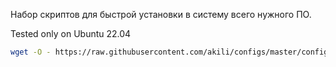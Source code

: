 Набор скриптов для быстрой установки в систему всего нужного ПО.

Tested only on Ubuntu 22.04

```bash
wget -O - https://raw.githubusercontent.com/akili/configs/master/configure_os.sh | bash <(cat) </dev/tty
```
